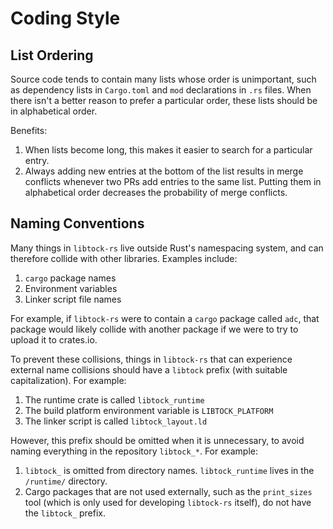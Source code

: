 Coding Style
============

## List Ordering

Source code tends to contain many lists whose order is unimportant, such as
dependency lists in `Cargo.toml` and `mod` declarations in `.rs` files. When
there isn't a better reason to prefer a particular order, these lists should be
in alphabetical order.

Benefits:

1. When lists become long, this makes it easier to search for a particular
   entry.
2. Always adding new entries at the bottom of the list results in merge
   conflicts whenever two PRs add entries to the same list. Putting them in
   alphabetical order decreases the probability of merge conflicts.

## Naming Conventions

Many things in `libtock-rs` live outside Rust's namespacing system, and can
therefore collide with other libraries. Examples include:

1. `cargo` package names
2. Environment variables
3. Linker script file names

For example, if `libtock-rs` were to contain a `cargo` package called `adc`,
that package would likely collide with another package if we were to try to
upload it to crates.io.

To prevent these collisions, things in `libtock-rs` that can experience external
name collisions should have a `libtock` prefix (with suitable capitalization).
For example:

1. The runtime crate is called `libtock_runtime`
2. The build platform environment variable is `LIBTOCK_PLATFORM`
3. The linker script is called `libtock_layout.ld`

However, this prefix should be omitted when it is unnecessary, to avoid naming
everything in the repository `libtock_*`. For example:

1. `libtock_` is omitted from directory names. `libtock_runtime` lives in the
   `/runtime/` directory.
2. Cargo packages that are not used externally, such as the `print_sizes` tool
   (which is only used for developing `libtock-rs` itself), do not have the
   `libtock_` prefix.
